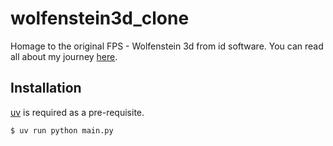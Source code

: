 # wolfenstein3d_clone
Homage to the original FPS - Wolfenstein 3d from id software. You can read all about my journey [here](https://circleinaspiral.com/posts/wolfenstein/).

## Installation 


[uv](https://docs.astral.sh/uv/) is required as a pre-requisite.

```bash
$ uv run python main.py
```

